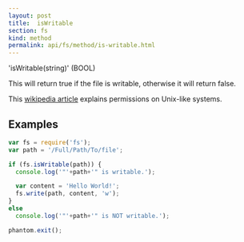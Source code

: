 ```yaml
---
layout: post
title:  isWritable
section: fs
kind: method
permalink: api/fs/method/is-writable.html
---
```


'isWritable(string)' (BOOL)

This will return true if the file is writable, otherwise it will return false.

This [wikipedia article](http://en.wikipedia.org/wiki/File_system_permissions#Permissions) explains permissions on Unix-like systems.

## Examples

```javascript
var fs = require('fs');
var path = '/Full/Path/To/file';

if (fs.isWritable(path)) {
  console.log('"'+path+'" is writable.');

  var content = 'Hello World!';
  fs.write(path, content, 'w');
}
else
  console.log('"'+path+'" is NOT writable.');

phantom.exit();
```








